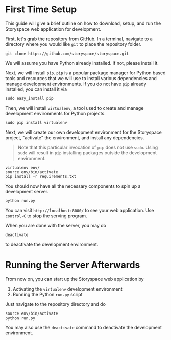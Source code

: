 # First Time Setup

This guide will give a brief outline on how to download, setup, and run the Storyspace web application for development.

First, let's grab the repository from GitHub. In a terminal, navigate to a directory where you would like `git` to place the repository folder.

```
git clone https://github.com/storyspace/storyspace.git
```

We will assume you have Python already installed. If not, please install it.

Next, we will install `pip`. `pip` is a popular package manager for Python based tools and resources that we will use to install various dependencies and manage development environments. If you do not have `pip` already installed, you can install it via

```
sudo easy_install pip
```

Then, we will install `virtualenv`, a tool used to create and manage development environments for Python projects.

```
sudo pip install virtualenv
```

Next, we will create our own development environment for the Storyspace project, "activate" the environment, and install any dependencies.

> Note that this particular invocation of `pip` does not use `sudo`. Using `sudo` will result in `pip` installing packages outside the development environment.

```
virtualenv env/
source env/bin/activate
pip install -r requirements.txt
```

You should now have all the necessary components to spin up a development server.

```
python run.py
```

You can visit `http://localhost:8000/` to see your web application. Use `control-C` to stop the serving program.

When you are done with the server, you may do
```
deactivate
```
to deactivate the development environment.

# Running the Server Afterwards

From now on, you can start up the Storyspace web application by

1. Activating the `virtualenv` development environment
2. Running the Python `run.py` script

Just navigate to the repository directory and do

```
source env/bin/activate
python run.py
```

You may also use the `deactivate` command to deactivate the development environment.
